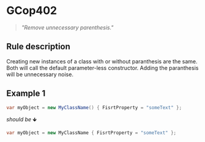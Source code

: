 ﻿# GCop402

> *"Remove unnecessary parenthesis."*


## Rule description
Creating new instances of a class with or without paranthesis are the same. Both will call the default parameter-less constructor.
Adding the paranthesis will be unnecessary noise.

## Example 1
```csharp
var myObject = new MyClassName() { FisrtProperty = "someText" };
```
*should be* 🡻

```csharp
var myObject = new MyClassName { FisrtProperty = "someText" };
```

